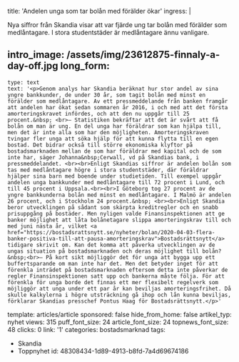 title: 'Andelen unga som tar bolån med förälder ökar'
ingress: |
  <p>Nya siffror från Skandia visar att var fjärde ung tar bolån med förälder som medlåntagare. I stora studentstäder är medlåntagare ännu vanligare.
  </p>
  
intro_image: /assets/img/23612875-finnaly-a-day-off.jpg
long_form:
  -
    type: text
    text: '<p>Genom analys har Skandia beräknat hur stor andel av sina yngre bankkunder, de under 30 år, som tagit bolån med minst en förälder som medlåntagare. Av ett pressmeddelande från banken framgår att andelen har ökat sedan sommaren år 2016, i och med att det första amorteringskravet infördes, och att den nu uppgår till 25 procent.&nbsp; <br>– Statistiken bekräftar att det är svårt att få bolån om man är ung. En del unga har föräldrar som kan hjälpa till, men det är inte alla som har den möjligheten. Amorteringskraven tvingar fler unga att söka hjälp för att kunna flytta till en egen bostad. Det bidrar också till större ekonomiska klyftor på bostadsmarknaden mellan de som har föräldrar med kapital och de som inte har, säger Johanna&nbsp;Cerwall, vd på Skandias bank, i pressmeddelandet. <br><br>Enligt Skandias siffror är andelen bolån som tas med medlåntagare högre i stora studentstäder, där föräldrar hjälper sina barn med boende under studietiden. Till exempel uppgår andelen unga bankkunder med medlåntagare till 72 procent i Lund, och till 45 procent i Uppsala.<br><br>I Göteborg tog 27 procent av de yngre bankkunderna bolån med minst en medlåntagare. I Malmö är andelen 26 procent, och i Stockholm 24 procent.&nbsp; <br><br>Enligt Skandia beror utvecklingen på sådant som skärpta kreditregler och en snabb prisuppgång på bostäder. Men nyligen valde Finansinspektionen att ge banker möjlighet att låta bolånetagare slippa amorteringskrav till och med juni nästa år, vilket <a href="https://bostadsrattsnytt.se/nyheter/bolan/2020-04-03-flera-banker-positiva-till-att-pausa-amorteringskrav">Bostadsrättsnytt</a> tidigare skrivit om. Kan det komma att påverka utvecklingen av de ungas situation på bostadsmarknaden och deras möjlighet till bolån?&nbsp;<br>– På kort sikt möjliggör det för unga att bygga upp ett buffertsparande om man inte har det. Men det betyder inget för att förenkla inträdet på bostadsmarknaden eftersom detta inte påverkar de regler Finansinspektionen satt upp och bankerna måste följa. För att förenkla för unga borde det finnas ett mer flexibelt regelverk som möjliggör att unga under ett par år kan beviljas amorteringsfrihet. Då skulle kalkylerna i högre utsträckning gå ihop och lån kunna beviljas, förklarar Skandias presschef Pontus Haag för Bostadsrättsnytt.</p>'
template: articles/article
sponsored: false
hide_from_home: false
artikel_typ: nyhet
views: 315
puff_font_size: 24
article_font_size: 24
topnews_font_size: 48
clicks: 0
link: '1'
categories: bostadsmarknad
tags:
  - Skandia
  - Toppnyhet
id: 48308434-1d89-4913-b8fd-7a4d69674186

